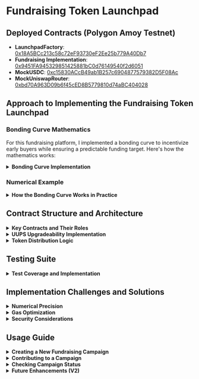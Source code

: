 # Fundraising Token Launchpad

## Deployed Contracts (Polygon Amoy Testnet)

- **LaunchpadFactory**: [0x18A5BCc213c58c72eF93730eF2Ee25b779A40Db7](https://amoy.polygonscan.com/address/0x18A5BCc213c58c72eF93730eF2Ee25b779A40Db7)
- **Fundraising Implementation**: [0x9451FA945329851425881bC0d76149540f2d6051](https://amoy.polygonscan.com/address/0x9451FA945329851425881bC0d76149540f2d6051)
- **MockUSDC**: [0xc15830ACcB49ab1B257c6904877579382D5F08Ac](https://amoy.polygonscan.com/address/0xc15830ACcB49ab1B257c6904877579382D5F08Ac)
- **MockUniswapRouter**: [0xbd70A963D09b6f45cED8B5779810d74aBC404028](https://amoy.polygonscan.com/address/0xbd70A963D09b6f45cED8B5779810d74aBC404028)

## Approach to Implementing the Fundraising Token Launchpad

### Bonding Curve Mathematics

For this fundraising platform, I implemented a  bonding curve to incentivize early buyers while ensuring a predictable funding target. Here's how the mathematics works:

<details>
<summary><strong> Bonding Curve Implementation</strong></summary>

The relationship between tokens sold (S) and funds raised (R) is defined by:

```
S = S_max * sqrt(R/F)
```

Where:
- S = Tokens sold at any point
- S_max = Maximum tokens to be sold (500 million)
- R = Total funds raised at any point
- F = Funding goal

Rearranging to solve for R:

```
R = F * (S/S_max)²
```

This creates a  relationship where:
- When no funds are raised (R = 0), no tokens are sold (S = 0)
- When the funding goal is reached (R = F), exactly S_max tokens are sold
- The price per token increases linearly as more tokens are sold

The price function P(S) is the derivative of the R(S) curve:

```
P(S) = dR/dS = 2 * F * S / (S_max)²
```

This means the price is directly proportional to the number of tokens already sold, creating a linear price increase.

```solidity
// Implementation in the buy() function
uint256 scaledR = (R_new * 10**18) / F; // Scale to avoid underflow
uint256 sqrtTerm = Math.sqrt(scaledR);
uint256 S_new = (S_max * sqrtTerm) / 10**9; // Adjust scaling
if (S_new > S_max) S_new = S_max; // Cap at S_max
uint256 dS = S_new - S;
```
</details>

### Numerical Example

<details>
<summary><strong>How the Bonding Curve Works in Practice</strong></summary>

With a funding goal of 100,000 USDC and S_max of 500 million tokens:

- At 25% of funding (25,000 USDC):
  S = 500,000,000 * sqrt(0.25) = 250,000,000 tokens (50% of total)

- At 50% of funding (50,000 USDC):
  S = 500,000,000 * sqrt(0.5) = 353,553,390 tokens (70.7% of total)

- At 75% of funding (75,000 USDC):
  S = 500,000,000 * sqrt(0.75) = 433,012,701 tokens (86.6% of total)

This demonstrates how early buyers get more tokens per USDC than later buyers.
</details>

## Contract Structure and Architecture

<details>
<summary><strong>Key Contracts and Their Roles</strong></summary>

1. **LaunchpadFactory**: Creates new fundraising campaigns with their associated tokens
   ```solidity
   function createFundraising(
       address creator,
       uint256 F,
       string memory name,
       string memory symbol
   ) external returns (address) {
       // Deploy token with factory as temporary owner
       FundraisingToken token = new FundraisingToken(name, symbol, address(this));
       ERC1967Proxy proxy = new ERC1967Proxy(
           implementation,
           abi.encodeWithSelector(
               Fundraising.initialize.selector,
               creator,
               msg.sender, // platform
               address(token),
               usdc,
               uniswapRouter,
               F
           )
       );
       // Transfer token ownership to the proxy
       token.transferOwnership(address(proxy));
       return address(proxy);
   }
   ```

2. **Fundraising**: Manages a single fundraising campaign with bonding curve logic
   ```solidity
   function buy(uint256 maxUsdc) external {
       require(!finalized, "Fundraising finalized");
       require(S < S_max, "Fundraising completed");
       require(maxUsdc > 0, "Invalid USDC amount");

       uint256 remainingUsdc = F - R;
       uint256 usdcToUse = Math.min(maxUsdc, remainingUsdc);
       uint256 R_new = R + usdcToUse;

       uint256 scaledR = (R_new * 10**18) / F;
       uint256 sqrtTerm = Math.sqrt(scaledR);
       uint256 S_new = (S_max * sqrtTerm) / 10**9;
       if (S_new > S_max) S_new = S_max;
       uint256 dS = S_new - S;

       require(dS > 0, "No tokens to mint");
       FundraisingToken(token).mint(msg.sender, dS);
       S = S_new;
       R = R_new;

       require(IERC20(USDC).transferFrom(msg.sender, address(this), usdcToUse), "USDC transfer failed");
       emit TokensPurchased(msg.sender, usdcToUse, dS);

       if (S >= S_max) {
           finalized = true;
           _finalize();
       }
   }
   ```

3. **FundraisingToken**: ERC20 token with minting capability
   ```solidity
   contract FundraisingToken is ERC20, Ownable {
       constructor(string memory name, string memory symbol, address initialOwner) 
           ERC20(name, symbol) 
           Ownable(initialOwner) 
       {
           if (initialOwner == address(0)) revert("Invalid initial owner");
       }

       function mint(address to, uint256 amount) external onlyOwner {
           _mint(to, amount);
       }
   }
   ```
</details>

<details>
<summary><strong>UUPS Upgradeability Implementation</strong></summary>

The contract uses the Universal Upgradeable Proxy Standard (UUPS) pattern:

```solidity
contract Fundraising is UUPSUpgradeable, OwnableUpgradeable {
    // Contract state and logic...

    function _authorizeUpgrade(address newImplementation) internal override onlyOwner {}
}
```

Key aspects:
- Upgrade logic is in the implementation contract itself
- `_authorizeUpgrade` ensures only the owner can upgrade
- The `initializer` modifier prevents re-initialization
- State variables are preserved during upgrades
</details>

<details>
<summary><strong>Token Distribution Logic</strong></summary>

After fundraising is complete, tokens are distributed as follows:

```solidity
function _finalize() internal {
    FundraisingToken tokenContract = FundraisingToken(token);
    tokenContract.mint(creator, 200_000_000 * 10**18);
    tokenContract.mint(platform, 50_000_000 * 10**18);
    tokenContract.mint(address(this), 250_000_000 * 10**18);

    uint256 halfF = F / 2;
    require(IERC20(USDC).transfer(creator, halfF), "USDC transfer to creator failed");

    tokenContract.approve(uniswapRouter, 250_000_000 * 10**18);
    IERC20(USDC).approve(uniswapRouter, halfF);
    IUniswapV2Router02(uniswapRouter).addLiquidity(
        USDC,
        token,
        halfF,
        250_000_000 * 10**18,
        0,
        0,
        address(this),
        block.timestamp + 1 hours
    );

    emit FundraisingFinalized(R);
}
```

This ensures:
- Creator receives 200M tokens and half the raised USDC
- Platform gets 50M tokens as a fee
- 250M tokens and remaining USDC go to the liquidity pool
</details>

## Testing Suite

<details>
<summary><strong>Test Coverage and Implementation</strong></summary>

The testing suite uses Foundry to verify all aspects of the system. Key tests include:

1. **Initialization Test**
   ```solidity
   function testInitialSetup() public {
       assertEq(fundraising.creator(), creator);
       assertEq(fundraising.platform(), platform);
       assertEq(fundraising.token(), address(token));
       assertEq(fundraising.USDC(), address(usdc));
       assertEq(fundraising.uniswapRouter(), address(uniswapRouter));
       assertEq(fundraising.F(), F);
       assertEq(fundraising.S_max(), S_max);
       assertEq(fundraising.S(), 0);
       assertEq(fundraising.R(), 0);
   }
   ```

2. **Bonding Curve Incentive Test**
   ```solidity
   function testBondingCurveEarlyIncentive() public {
       vm.startPrank(buyer1);
       usdc.approve(address(fundraising), 60_000 * 10**6);
       fundraising.buy(60_000 * 10**6);
       uint256 tokensBuyer1 = token.balanceOf(buyer1);
       console.log("Buyer1: Tokens=%d, Rate=%d tokens/USDC", tokensBuyer1 / 10**18, (tokensBuyer1 * 10**6) / (60_000 * 10**6));
       vm.stopPrank();

       vm.startPrank(buyer2);
       usdc.approve(address(fundraising), 40_000 * 10**6);
       fundraising.buy(40_000 * 10**6);
       uint256 tokensBuyer2 = token.balanceOf(buyer2);
       console.log("Buyer2: Tokens=%d, Rate=%d tokens/USDC", tokensBuyer2 / 10**18, (tokensBuyer2 * 10**6) / (40_000 * 10**6));
       vm.stopPrank();

       console.log("Total: S=%d tokens, R=%d USDC", fundraising.S() / 10**18, fundraising.R() / 10**6);
       assertEq(fundraising.S(), S_max, "Should sell 500M tokens");
       assertEq(fundraising.R(), F, "Should raise F USDC");

       uint256 rate1 = (tokensBuyer1 * 10**6) / (60_000 * 10**6);
       uint256 rate2 = (tokensBuyer2 * 10**6) / (40_000 * 10**6);
       assertGt(rate1, rate2, "Early buyer should get better rate");
   }
   ```

3. **Funding Distribution Test**
   ```solidity
   function testFundingDistribution() public {
       vm.startPrank(buyer1);
       usdc.approve(address(fundraising), 60_000 * 10**6);
       fundraising.buy(60_000 * 10**6);
       vm.stopPrank();

       vm.startPrank(buyer2);
       usdc.approve(address(fundraising), 40_000 * 10**6);
       fundraising.buy(40_000 * 10**6);
       vm.stopPrank();

       assertEq(token.totalSupply(), 1_000_000_000 * 10**18);
       assertEq(token.balanceOf(creator), 200_000_000 * 10**18);
       assertEq(usdc.balanceOf(creator), F / 2);
       assertEq(token.balanceOf(platform), 50_000_000 * 10**18);
       assertEq(token.balanceOf(address(uniswapRouter)), 250_000_000 * 10**18);
       assertEq(usdc.balanceOf(address(uniswapRouter)), F / 2);
       uint256 buyerTokens = token.balanceOf(buyer1) + token.balanceOf(buyer2);
       assertEq(buyerTokens, 500_000_000 * 10**18);
       assertEq(fundraising.R(), F);
   }
   ```

4. **UUPS Upgradeability Test**
   ```solidity
   function testUUPSUpgradeability() public {
       address currentOwner = OwnableUpgradeable(address(fundraising)).owner();
       console.log("Current owner: %s", currentOwner);
       assertEq(currentOwner, platform, "Platform should be owner before upgrade");

       Fundraising newImpl = new Fundraising();
       vm.prank(platform);
       UUPSUpgradeable(address(fundraising)).upgradeToAndCall(address(newImpl), "");

       bytes32 implSlot = bytes32(uint256(keccak256("eip1967.proxy.implementation")) - 1);
       address currentImpl = address(uint160(uint256(vm.load(address(fundraising), implSlot))));
       console.log("New implementation: %s", currentImpl);
       assertEq(currentImpl, address(newImpl), "Implementation not upgraded");
   }
   ```

5. **Edge Case Tests**
   ```solidity
   function testCannotFinalizeEarly() public {
       vm.expectRevert("Fundraising not complete");
       fundraising.finalize();
   }

   function testCannotBuyAfterComplete() public {
       vm.startPrank(buyer1);
       usdc.approve(address(fundraising), 60_000 * 10**6);
       fundraising.buy(60_000 * 10**6);
       vm.stopPrank();

       vm.startPrank(buyer2);
       usdc.approve(address(fundraising), 40_000 * 10**6);
       fundraising.buy(40_000 * 10**6);
       vm.stopPrank();

       vm.startPrank(buyer1);
       usdc.approve(address(fundraising), 10_000 * 10**6);
       vm.expectRevert("Fundraising finalized");
       fundraising.buy(10_000 * 10**6);
       vm.stopPrank();
   }
   ```

The test results confirmed:
- The bonding curve correctly incentivizes early buyers
- Token distribution follows the specified requirements
- The UUPS upgradeability mechanism works correctly
- Edge cases are properly handled
</details>

## Implementation Challenges and Solutions

<details>
<summary><strong>Numerical Precision</strong></summary>

Working with fixed-point math in Solidity presented challenges:

```solidity
// Solution: Scale values before division to prevent precision loss
uint256 scaledR = (R_new * 10**18) / F;
uint256 sqrtTerm = Math.sqrt(scaledR);
uint256 S_new = (S_max * sqrtTerm) / 10**9;
```

The scaling factors were chosen to:
- Prevent underflow in division operations
- Maintain precision through the square root calculation
- Handle the full range of possible funding amounts
</details>

<details>
<summary><strong>Gas Optimization</strong></summary>

Several optimizations were implemented to reduce gas costs:

1. Using the square root function instead of power functions
2. Caching state variables in memory when used multiple times
3. Implementing auto-finalization to save an additional transaction
4. Using efficient state variable packing
</details>

<details>
<summary><strong>Security Considerations</strong></summary>

Key security features implemented:

1. **Authorization Controls**
   ```solidity
   function _authorizeUpgrade(address newImplementation) internal override onlyOwner {}
   ```

2. **Check-Effects-Interactions Pattern**
   ```solidity
   // First modify state
   FundraisingToken(token).mint(msg.sender, dS);
   S = S_new;
   R = R_new;
   
   // Then perform external interactions
   require(IERC20(USDC).transferFrom(msg.sender, address(this), usdcToUse), "USDC transfer failed");
   ```

3. **Input Validation**
   ```solidity
   require(!finalized, "Fundraising finalized");
   require(S < S_max, "Fundraising completed");
   require(maxUsdc > 0, "Invalid USDC amount");
   require(dS > 0, "No tokens to mint");
   ```
</details>

## Usage Guide

<details>
<summary><strong>Creating a New Fundraising Campaign</strong></summary>

```solidity
// 1. Get the factory address
address factoryAddress = 0x18A5BCc213c58c72eF93730eF2Ee25b779A40Db7;

// 2. Create a new fundraising campaign
LaunchpadFactory factory = LaunchpadFactory(factoryAddress);
address newCampaign = factory.createFundraising(
    projectCreator, // Address that will receive funds and creator tokens
    1000000 * 10**6, // Funding goal in USDC (1M USDC with 6 decimals)
    "Project Token",  // Token name
    "PRJT"           // Token symbol
);
```
</details>

<details>
<summary><strong>Contributing to a Campaign</strong></summary>

```solidity
// 1. Get the fundraising contract address
address fundraisingAddress = 0x...;

// 2. Approve USDC spending
IERC20 usdc = IERC20(0xc15830ACcB49ab1B257c6904877579382D5F08Ac);
usdc.approve(fundraisingAddress, 10000 * 10**6); // Approve 10k USDC

// 3. Buy tokens
Fundraising fundraising = Fundraising(fundraisingAddress);
fundraising.buy(10000 * 10**6); // Buy using 10k USDC
```
</details>

<details>
<summary><strong>Checking Campaign Status</strong></summary>

```solidity
Fundraising fundraising = Fundraising(fundraisingAddress);

// Check progress
uint256 fundingGoal = fundraising.F();
uint256 currentFunding = fundraising.R();
uint256 percentComplete = (currentFunding * 100) / fundingGoal;

uint256 maxTokens = fundraising.S_max();
uint256 tokensSold = fundraising.S();
uint256 tokenPercentSold = (tokensSold * 100) / maxTokens;

bool isComplete = fundraising.finalized();
```
</details>

<details>
<summary><strong>Future Enhancements (V2)</strong></summary>
# Future Enhancements (V2)

If time permitted, I would enhance the fundraising platform with several additional features to improve security, usability, and flexibility. Here are the key improvements planned for a V2 version:

## Time-Based Campaign Management

The current implementation lacks time constraints, allowing campaigns to remain open indefinitely. Adding start and end times would create more structured fundraising events with clear deadlines. This would help create urgency for potential contributors and provide a defined timeline for project creators to plan around.

Campaign timeframes would allow for scheduled launches coordinated with marketing efforts and prevent indefinitely open campaigns that might never reach their goals.

## Refund Mechanism for Failed Campaigns

A critical improvement would be implementing a refund system for campaigns that don't reach their funding goals by their deadline. This would provide security for early contributors, knowing they could reclaim their USDC if the project doesn't gain enough traction.

The refund mechanism would track individual contributions and allow contributors to burn their tokens in exchange for their original USDC amount. This would make the platform more trustworthy and reduce the risk for early supporters.

## Customizable Bonding Curves

While the  bonding curve works well, different projects might benefit from different token distribution models. Allowing project creators to choose from various curve types (linear, exponential, logarithmic, or custom Bancor-style) would provide more flexibility.

Each curve type offers different incentive structures and price progression models, which could be better suited for specific project types or funding goals.

## Enhanced Security Features

Additional security measures would make the platform more robust:

1. **Rate Limiting**: Prevent whale manipulation by limiting the maximum purchase amount per transaction and implementing cooldown periods between purchases from the same address.

2. **Emergency Pause**: Add the ability for platform administrators to pause campaigns in case of detected exploits or other security concerns.

3. **Access Control Improvements**: More granular permission systems to separate platform administrative functions from creator privileges.

## Creator Token Vesting

Instead of immediately releasing all creator tokens upon fundraising completion, implementing a vesting schedule would encourage long-term commitment from project teams. Tokens could be released gradually over months or years, aligning creator incentives with long-term project success.

This would help prevent "rug pulls" and build more trust with the community by ensuring creators remain invested in the project's success.

## Improved Liquidity Management

The current implementation adds liquidity to Uniswap but doesn't manage what happens to the LP tokens afterward. Enhanced liquidity management would include:

1. **Configurable LP Token Recipient**: Allow specification of where LP tokens should be sent
2. **Liquidity Locking**: Built-in time locks for LP tokens to prevent immediate liquidity removal
3. **Gradual Liquidity Addition**: Options to add liquidity in stages rather than all at once

## Expanded Test Coverage

While the current test suite covers core functionality, a more comprehensive test suite would include:

1. **Edge Case Testing**: Extreme value tests (minimum and maximum contributions), boundary conditions, and rounding error detection 

2. **Temporal Testing**: Testing behavior at different points in a campaign timeline

3. **Stress Testing**: High volume transaction simulations to ensure the contract can handle peak demand

4. **Fuzz Testing**: Randomized inputs to find unexpected behavior patterns

5. **Gas Optimization Analysis**: Detailed measurements of gas consumption across different operations

## Event-Based Analytics

Adding more comprehensive event emissions would enable better off-chain analytics. Detailed events tracking contribution patterns, milestone achievements, and pricing changes would allow for the development of dashboards and analytics tools to monitor campaign progress.

## Multi-Token Support

Expanding beyond USDC to accept multiple tokens for contributions would increase accessibility. This would require implementing token value oracles or fixed exchange rates to properly calculate token allocations based on the bonding curve.

